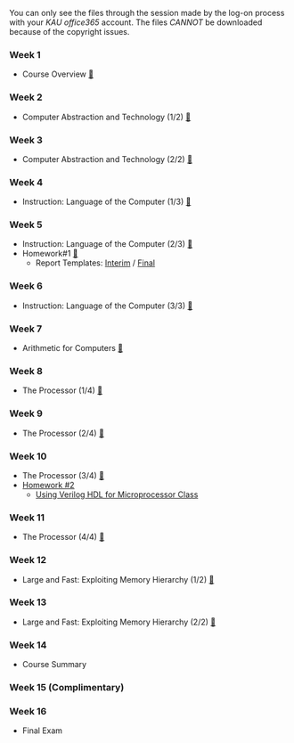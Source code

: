 You can only see the files through the session made by the log-on process with your *KAU office365* account. The files *CANNOT* be downloaded because of the copyright issues.

### Week 1
 * Course Overview [📝](https://kau365-my.sharepoint.com/:p:/g/personal/taehwan_kim_kau_ac_kr/Eek0VGXNXLJGkBPeUkOPdH8BM5x8YHapvKdq0Jpg6p9G8A?e=N2D8Pw)

### Week 2
 * Computer Abstraction and Technology (1/2) [📝](https://youtube.com/watch?v=UqRe4a9rmYg&si=EnSIkaIECMiOmarE)

### Week 3
 * Computer Abstraction and Technology (2/2) [📝](https://youtube.com/watch?v=akJkD4q-gvk&si=EnSIkaIECMiOmarE)

### Week 4
 * Instruction: Language of the Computer (1/3) [📝](https://youtube.com/watch?v=95pBJa50b8E&si=EnSIkaIECMiOmarE)

### Week 5
 * Instruction: Language of the Computer (2/3) [📝](https://youtube.com/watch?v=qxRz2mAwNqM&si=EnSIkaIECMiOmarE)
 * Homework#1 [📝](https://kau365-my.sharepoint.com/:p:/g/personal/taehwan_kim_kau_ac_kr/EWkEpn_eUD5Bvf6615mq2zoBjAWCuZ5FLOmLXct3-bOi2g?e=c6mUen)
    * Report Templates: [Interim](https://kau365-my.sharepoint.com/:p:/g/personal/taehwan_kim_kau_ac_kr/EcWRGILzqpRPhlGLoP5VoG4BMD-6g03ZzeOuOy8ELdPLrA?e=AT4Pky) / [Final](https://kau365-my.sharepoint.com/:p:/g/personal/taehwan_kim_kau_ac_kr/ER-_1Ij9_vhDsrjp1TLOVlMBiiwHPjCKIPwRlMHxEDs05A?e=UNdI0o)

### Week 6
 * Instruction: Language of the Computer (3/3) [📝](https://youtube.com/watch?v=ulHtRG9Ohxc&si=EnSIkaIECMiOmarE)

### Week 7
 * Arithmetic for Computers [📝](https://youtu.be/NS7P2lmAhd4)

### Week 8
 * The Processor (1/4) [📝](https://youtu.be/i6yaRi7Hj48)

### Week 9
 * The Processor (2/4) [📝](https://youtu.be/Z-3remFDnAI)

### Week 10
 * The Processor (3/4) [📝](https://youtu.be/dPwHNkMcllo)
 * [Homework #2](https://kau365-my.sharepoint.com/:p:/g/personal/taehwan_kim_kau_ac_kr/EYMKMCpJYg9Hkbl6zhLQlK0Bn_RaUHfc9X18V-1Q6rQujg?e=mbhRfS)
   * [Using Verilog HDL for Microprocessor Class](https://kau365-my.sharepoint.com/:p:/g/personal/taehwan_kim_kau_ac_kr/EbB28T4nYYhGlbUtmwSojHcB47eUOxXwtup0UNh71yuNng?e=C9OizT)

### Week 11
 * The Processor (4/4) [📝](https://youtu.be/3lbVdnoE7jE)

### Week 12
 * Large and Fast: Exploiting Memory Hierarchy (1/2) [📝](https://youtu.be/FcFh_K5OFxY)

### Week 13
 * Large and Fast: Exploiting Memory Hierarchy (2/2) [📝](https://youtu.be/Ci6yLxYB2ks)

### Week 14
 * Course Summary

### Week 15 (Complimentary)

### Week 16
 * Final Exam
